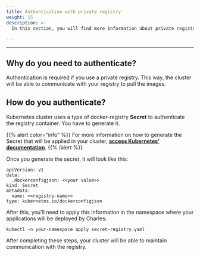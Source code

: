 ```yaml
---
title: Authentication with private registry
weight: 15
description: >-
  In this section, you will find more information about private registry.

---
```


---

## Why do you need to authenticate?

Authentication is required if you use a private registry. This way, the cluster will be able to communicate with your registry to pull the images.

## How do you authenticate?

Kubernetes cluster uses a type of docker-registry **Secret** to authenticate the registry container. You have to generate it. 

{{% alert color="info" %}}
 For more information on how to generate the Secret that will be applied in your cluster, [**access Kubernetes' documentation**](https://kubernetes.io/docs/tasks/configure-pod-container/pull-image-private-registry/). 
{{% /alert %}}

Once you generate the secret, it will look like this:

```text
apiVersion: v1
data:
  .dockerconfigjson: <<your value>>
kind: Secret
metadata:
  name: <<registry-name>>
type: kubernetes.io/dockerconfigjson
```

After this, you'll need to apply this information in the namespace where your applications will be deployed by Charles:

```text
kubectl -n your-namespace apply secret-registry.yaml
```

After completing these steps, your cluster will be able to maintain communication with the registry.
